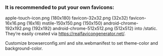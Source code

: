 ### It is recommended to put your own favicons:
apple-touch-icon.png (180x180)
favicon-32x32.png (32x32)
favicon-16x16.png (16x16)
mstile-150x150.png (150x150)
android-chrome-192x192.png (192x192)
android-chrome-512x512.png (512x512)
into /static. They’re easily created via https://realfavicongenerator.net/.

Customize browserconfig.xml and site.webmanifest to set theme-color and background-color.